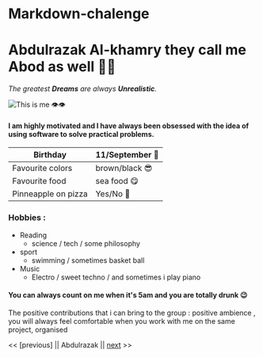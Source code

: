# Markdown-chalenge

# Abdulrazak Al-khamry they call me Abod as well 🤷‍♂️

*The greatest **Dreams** are always **Unrealistic**.*

![This is me 👁👁](https://avatars3.githubusercontent.com/u/70669257?s=460&u=4f57f94ca6bc03191d6790710e95c0164d946f3c&v=4/100/100)
####  I am highly motivated and I have always been obsessed with the idea of using software to solve practical problems.

|Birthday|11/September 🥳|
|---|---|
|Favourite colors|brown/black 😎|
|Favourite food| sea food 😋|
|Pinneapple on pizza|Yes/No 🤔|

### Hobbies :
- Reading
  - science / tech / some philosophy
- sport
  - swimming / sometimes basket ball
- Music
  - Electro / sweet techno / and sometimes i play piano 

#### You can always count on me when it's 5am and you are totally drunk 😉
The positive contributions that i can bring to the group : positive ambience , you will always feel comfortable when you work with me on the same project, organised


<< [previous] || Abdulrazak || [next](https://github.com/Ahmad-Hendi/markdown-challeng-/blob/master/README.md) >>
